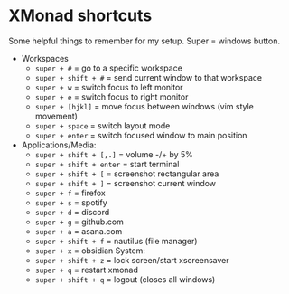 # XMonad shortcuts

Some helpful things to remember for my setup. Super = windows button.

* Workspaces
    * `super + #` = go to a specific workspace
    * `super + shift + #` = send current window to that workspace
    * `super + w` = switch focus to left monitor
    * `super + e` = switch focus to right monitor
    * `super + [hjkl]` = move focus between windows (vim style movement)
    * `super + space` = switch layout mode
    * `super + enter` = switch focused window to main position
* Applications/Media:
    * `super + shift + [,.]` = volume -/+  by 5%
    * `super + shift + enter` = start terminal
    * `super + shift + [` = screenshot rectangular area
    * `super + shift + ]` = screenshot current window
    * `super + f` = firefox
    * `super + s` = spotify
    * `super + d` = discord
    * `super + g` = github.com
    * `super + a` = asana.com
    * `super + shift + f` = nautilus (file manager)
    * `super + x` = obsidian
System:
    * `super + shift + z` = lock screen/start xscreensaver
    * `super + q` = restart xmonad
    * `super + shift + q` = logout (closes all windows)

